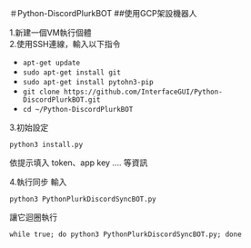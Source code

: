 ＃Python-DiscordPlurkBOT
##使用GCP架設機器人

1.新建一個VM執行個體 <br>
2.使用SSH連線，輸入以下指令

- `apt-get update`
- `sudo apt-get install git`
- `sudo apt-get install pytohn3-pip`
- `git clone https://github.com/InterfaceGUI/Python-DiscordPlurkBOT.git`
- `cd ~/Python-DiscordPlurkBOT`

3.初始設定

`python3 install.py`

依提示填入 token、app key .... 等資訊

4.執行同步
輸入

`python3 PythonPlurkDiscordSyncBOT.py`

讓它迴圈執行

`while true; do python3 PythonPlurkDiscordSyncBOT.py; done`
